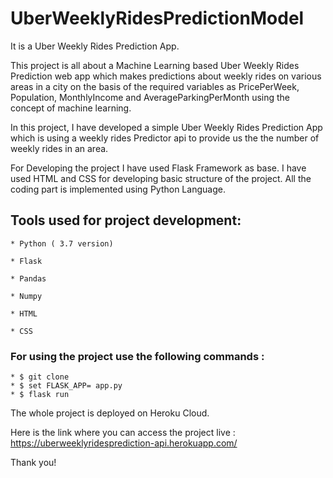 # UberWeeklyRidesPredictionModel

It is a Uber Weekly Rides Prediction App.

This project is all about a Machine Learning based Uber Weekly Rides Prediction web app which makes predictions about weekly rides on various areas in a city on the basis of the required variables as PricePerWeek, Population, MonthlyIncome and AverageParkingPerMonth using the concept of machine learning.

In this project, I have developed a simple Uber Weekly Rides Prediction App which is using a weekly rides Predictor api to provide us the the number of  weekly rides in an area.

For Developing the project I have used Flask Framework as base. I have used HTML and CSS for developing basic structure of the project. All the coding part is implemented using Python Language.


## Tools used for project development:

    * Python ( 3.7 version)

    * Flask

    * Pandas

    * Numpy

    * HTML

    * CSS

### For using the project use the following commands :

    * $ git clone
    * $ set FLASK_APP= app.py
    * $ flask run
    
The whole project is deployed on Heroku Cloud.
    
Here is the link where you can access the project live :
https://uberweeklyridesprediction-api.herokuapp.com/
    
Thank you!

